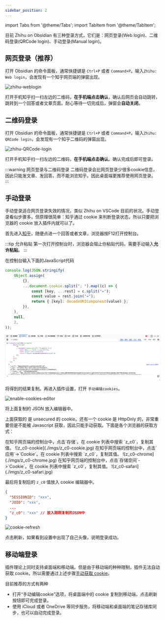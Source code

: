 ```yaml
---
sidebar_position: 2
---
```


import Tabs from '@theme/Tabs';
import TabItem from '@theme/TabItem';

目前 Zhihu on Obsidian 有三种登录方式，它们是：网页登录(Web login)、二维码登录(QRCode login)、手动登录(Manual login)。

## 网页登录（推荐）

打开 Obsidian 的命令面板，通常快捷键是 `Ctrl+P` 或者 `Command+P`。输入`Zhihu: Web login`，会发现有一个知乎网页端的弹窗出现。

![zhihu-weblogin](./imgs/zhihu-weblogin.jpg)

打开手机知乎扫一扫左边的二维码，**在手机端点击确认**，确认后网页会自动跳转，跳转到一个回答或者文章页面。耐心等待一切完成后，弹窗会**自动关闭**。

## 二维码登录

打开 Obsidian 的命令面板，通常快捷键是 `Ctrl+P` 或者 `Command+P`。输入`Zhihu: QRCode login`，会发现有一个知乎二维码的弹窗出现。

![zhihu-QRCode-login](./imgs/zhihu-QRCode-login.jpg)

打开手机知乎扫一扫左边的二维码，**在手机端点击确认**。确认完成后即可登录。

:::warning 网页登录与二维码登录
二维码登录会比网页登录少很多cookie信息，因此只能发文章、发回答。而不能浏览知乎。因此桌面端更推荐使用网页登录。
:::

## 手动登录

手动登录适合网页登录失效的情况，类似 Zhihu on VSCode 目前的状况。手动登录看似步骤多，但原理很简单：知乎通过 cookie 来判断登录状态，所以只要把浏览器的 cookie 放入插件内就可以了。

首先进入[知乎](https://www.zhihu.com/)，随便点进一个回答或者文章，浏览器按F12打开控制台。

:::tip 允许粘贴
第一次打开控制台时，浏览器会阻止你粘贴代码，需要手动输入**允许粘贴**。
:::

在控制台输入下面的JavaScript代码

```javascript
console.log(JSON.stringify(
    Object.assign(
        {},
        ...document.cookie.split("; ").map((c) => {
            const [key, ...rest] = c.split("=");
            const value = rest.join("=");
            return { [key]: decodeURIComponent(value) };
        }),
    ),
    null,
    2,
));
```

![f12](./imgs/f12.jpg)

将得到的结果复制。再进入插件设置，打开 `手动编辑cookies`。

![enable-cookies-editor](./imgs/enable-cookies-editor.jpg)

将上面复制的 JSON 放入编辑器中。

上面获取的 是 unsecured 的 cookie。还有一个 cookie 是 HttpOnly 的，非常重要但是不能被 Javascript 获取，因此只能手动获取。下面是各个浏览器的获取方式：

<Tabs>
<TabItem value="firefox" label="Firefox">
在知乎网页端的控制台中，点击`存储`。在 cookie 列表中搜索 `z_c0`，复制其值。
![z_c0-cookie](./imgs/z_c0-cookie.jpg)
</TabItem>
<TabItem value="chrome" label="Chrome 或 Edge">
在知乎网页端的控制台中，点击`应用`->`Cookie`。在 cookie 列表中搜索 `z_c0`，复制其值。
![z_c0-chrome](./imgs/z_c0-chrome.jpg)
</TabItem>
<TabItem value="safari" label="Safari">
在知乎网页端的控制台中，点击`存储空间`->`Cookie`。在 cookie 列表中搜索 `z_c0`，复制其值。
![z_c0-safari](./imgs/z_c0-safari.jpg)
</TabItem>
</Tabs>

最后将复制后的 `z_c0` 值放入 cookie 编辑器中。

```JSON
{
  "SESSIONID": "xxx",
  "JOID": "xxx",
  ...
  "z_c0": "xxx" // 放入刚刚复制的JSON中
}
```

![cookie-refresh](./imgs/cookie-refresh.jpg)

点击刷新，如果看到设置中出现了自己头像，说明登录成功。

## 移动端登录

插件理论上同时支持桌面端和移动端。但是由于移动端的种种限制，插件无法自动获取 cookie。所以需要通过上述步骤[手动获取 cookie](./登录知乎#手动登录)。

目前推荐的方式有两种
* 打开“手动编辑cookie”选项，将桌面端中的 cookie 复制到移动端，点击刷新按钮即可完成登录。
* 使用 iCloud 或者 OneDrive 等同步服务，将移动端和桌面端的笔记存储库同步，也可以自动完成登录。

